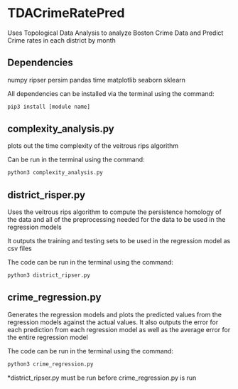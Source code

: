 # TDACrimeRatePred
Uses Topological Data Analysis to analyze Boston Crime Data and Predict Crime rates in each district by month

## Dependencies
numpy
ripser
persim
pandas
time
matplotlib
seaborn
sklearn

All dependencies can be installed via the terminal using the command:
```bash
pip3 install [module name]
```

## complexity_analysis.py
plots out the time complexity of the veitrous rips algorithm

Can be run in the terminal using the command:
```bash
python3 complexity_analysis.py
```

## district_risper.py
Uses the veitrous rips algorithm to compute the persistence homology of the data and
all of the preprocessing needed for the data to be used in the regression models

It outputs the training and testing sets to be used in the regression model as csv files

The code can be run in the terminal using the command:
```bash
python3 district_ripser.py
```

## crime_regression.py
Generates the regression models and plots the predicted values from the regression
models against the actual values. It also outputs the error for each prediction from each regression
model as well as the average error for the entire regression model

The code can be run in the terminal using the command:
```bash
python3 crime_regression.py
```

*district_ripser.py must be run before crime_regression.py is run
